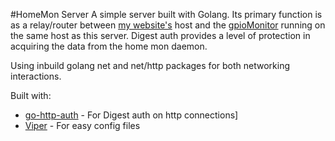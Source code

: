 #HomeMon Server
A simple server built with Golang. Its primary function is as a relay/router between [my website's](http://jontyheiser.co.uk/) host and the [gpioMonitor](https://github.com/tehsmeely/GPIOMonitor) running on the same host as this server. Digest auth provides a level of protection in acquiring the data from the home mon daemon.

Using inbuild golang net and net/http packages for both networking interactions.

Built with:
+ [go-http-auth](http://github.com/abbot/go-http-auth) - For Digest auth on http connections]
+ [Viper](https://github.com/spf13/viper) - For easy config files
